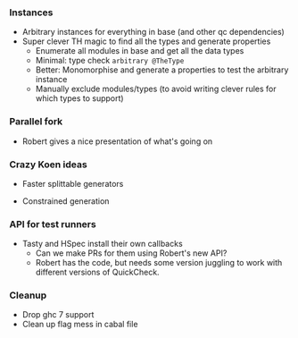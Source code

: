 
### Instances

- Arbitrary instances for everything in base (and other qc dependencies)
- Super clever TH magic to find all the types and generate properties
  - Enumerate all modules in base and get all the data types
  - Minimal: type check `arbitrary @TheType`
  - Better: Monomorphise and generate a properties to test the arbitrary instance
  - Manually exclude modules/types (to avoid writing clever rules for which
    types to support)

### Parallel fork

- Robert gives a nice presentation of what's going on

### Crazy Koen ideas

- Faster splittable generators

- Constrained generation

### API for test runners

- Tasty and HSpec install their own callbacks
  - Can we make PRs for them using Robert's new API?
  - Robert has the code, but needs some version juggling to work with different
    versions of QuickCheck.

### Cleanup

- Drop ghc 7 support
- Clean up flag mess in cabal file

